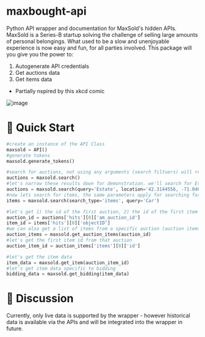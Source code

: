 # maxbought-api
Python API wrapper and documentation for MaxSold's hidden APIs. MaxSold is a Series-B startup solving the challenge of selling large amounts of personal belongings. What used to be a slow and unenjoyable experience is now easy and fun, for all parties involved.
This package will you give you the power to:
1) Autogenerate API credentials
2) Get auctions data
3) Get items data
- Partially nspired by this xkcd comic

![image](https://user-images.githubusercontent.com/21085160/162097116-0f121895-ef78-47f1-8feb-51a0205ed754.png)

# 🚀 Quick Start
``` python
#create an instance of the API Class
maxsold = API()
#generate tokens
maxsold.generate_tokens()

#search for auctions, not using any arguments (search filtuers) will return the most results
auctions = maxsold.search()
#let's narrow these results down for demonstration. we'll search for Estate, put our longitude/latitude string, and look at the first page (pages use 0 indexing)
auctions = maxsold.search(query='Estate', location='42.3144556, -71.0403236', country=False, page=0)
#now lets search for items, the same parameters apply for searching for a list of auctions, or a list of items. we set search_type to 'items', from the default 'auctions'
items = maxsold.search(search_type='items', query='Car')

#let's get 1) the id of the first auction, 2) the id of the first item from the list of items
auction_id = auctions['hits'][0]['am_auction_id']
item_id = items['hits'][0]['objectID']
#we can also get a list of items from a specific auction (auction items)
auction_items = maxsold.get_auction_items(auction_id)
#let's get the first item id from that auction
auction_item_id = auction_items['items'][0]['id']

#let's get the item data
item_data = maxsold.get_item(auction_item_id)
#let's get item data specific to bidding
bidding_data = maxsold.get_bidding(item_data)
```
# 🤝 Discussion
Currently, only live data is supported by the wrapper - however historical data is available via the APIs and will be integrated into the wrapper in future. 
